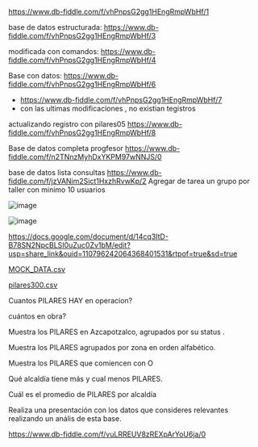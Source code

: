 https://www.db-fiddle.com/f/vhPnpsG2gg1HEngRmpWbHf/1



base de datos estructurada:    https://www.db-fiddle.com/f/vhPnpsG2gg1HEngRmpWbHf/3

modificada con comandos:       https://www.db-fiddle.com/f/vhPnpsG2gg1HEngRmpWbHf/4

Base con datos:  https://www.db-fiddle.com/f/vhPnpsG2gg1HEngRmpWbHf/6



*  https://www.db-fiddle.com/f/vhPnpsG2gg1HEngRmpWbHf/7
*  con las ultimas modificaciones , no existian tegistros

actualizando registro con pilares05 
https://www.db-fiddle.com/f/vhPnpsG2gg1HEngRmpWbHf/8


Base de datos completa progfesor
https://www.db-fiddle.com/f/n2TNnzMyhDxYKPM97wNNJS/0


base de datos lista consultas
https://www.db-fiddle.com/f/jzVANim2Sict1HxzhRvwKp/2
Agregar de tarea un grupo por taller con minimo 10 usuarios

![image](https://user-images.githubusercontent.com/91554777/235196884-6cfb1909-3699-4c0f-ad0f-09ff27471105.png)

![image](https://user-images.githubusercontent.com/91554777/235502032-0d8f2296-5816-422b-93b5-be9def027bad.png)


https://docs.google.com/document/d/14cq3ItD-B78SN2NpcBLSI0uZuc0Zv1bM/edit?usp=share_link&ouid=110796242064368401531&rtpof=true&sd=true


[MOCK_DATA.csv](https://github.com/escuelaDeCodigoMargaritaMaza/Base_de_Datos/files/11403101/MOCK_DATA.csv)

[pilares300.csv](https://github.com/escuelaDeCodigoMargaritaMaza/Base_de_Datos/files/11403113/pilares300.csv)

Cuantos PILARES HAY en operacion?

cuántos en obra?

Muestra los PILARES en Azcapotzalco, agrupados por su status .

Muestra los PILARES agrupados por zona en orden alfabético.

Muestra los PILARES que comiencen con O

Qué alcaldía tiene más y cual menos PILARES.

Cuál es el promedio de PILARES por alcaldía

Realiza una presentación con los datos que consideres relevantes realizando un anális de esta base.


https://www.db-fiddle.com/f/vuLRREUV8zREXpArYoU6ja/0
